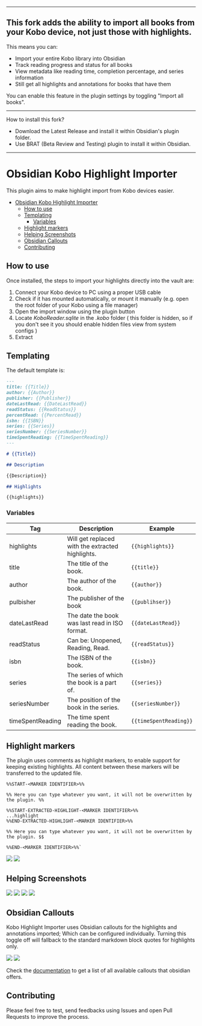 
--------------------------------

## This fork adds the ability to import **all** books from your Kobo device, not just those with highlights. 
This means you can:

- Import your entire Kobo library into Obsidian
- Track reading progress and status for all books
- View metadata like reading time, completion percentage, and series information
- Still get all highlights and annotations for books that have them

You can enable this feature in the plugin settings by toggling "Import all books".

--------------------------------

How to install this fork?
- Download the Latest Release and install it within Obsidian's plugin folder.
- Use BRAT (Beta Review and Testing) plugin to install it within Obsidian.

--------------------------------

# Obsidian Kobo Highlight Importer

This plugin aims to make highlight import from Kobo devices easier.

- [Obsidian Kobo Highlight Importer](#obsidian-kobo-highlight-importer)
	- [How to use](#how-to-use)
	- [Templating](#templating)
		- [Variables](#variables)
	- [Highlight markers](#highlight-markers)
	- [Helping Screenshots](#helping-screenshots)
	- [Obsidian Callouts](#obsidian-callouts)
	- [Contributing](#contributing)

## How to use

Once installed, the steps to import your highlights directly into the vault are:

1. Connect your Kobo device to PC using a proper USB cable
2. Check if it has mounted automatically, or mount it manually (e.g. open the root folder of your Kobo using a file
   manager)
3. Open the import window using the plugin button
4. Locate _KoboReader.sqlite_ in the _.kobo_ folder ( this folder is hidden, so if you don't see it you should enable
   hidden files view from system configs )
5. Extract

## Templating

The default template is:

```markdown
---
title: {{Title}}
author: {{Author}}
publisher: {{Publisher}}
dateLastRead: {{DateLastRead}}
readStatus: {{ReadStatus}}
percentRead: {{PercentRead}}
isbn: {{ISBN}}
series: {{Series}}
seriesNumber: {{SeriesNumber}}
timeSpentReading: {{TimeSpentReading}}
---

# {{Title}}

## Description

{{Description}}

## Highlights

{{highlights}}
```

### Variables

| Tag              | Description                                      | Example                |
| ---------------- | ------------------------------------------------ | ---------------------- |
| highlights       | Will get replaced with the extracted highlights. | `{{highlights}}`       |
| title            | The title of the book.                           | `{{title}}`            |
| author           | The author of the book.                          | `{{author}}`           |
| pulbisher        | The publisher of the book                        | `{{publihser}}`        |
| dateLastRead     | The date the book was last read in ISO format.   | `{{dateLastRead}}`     |
| readStatus       | Can be: Unopened, Reading, Read.                 | `{{readStatus}}`       |
| isbn             | The ISBN of the book.                            | `{{isbn}}`             |
| series           | The series of which the book is a part of.       | `{{series}}`           |
| seriesNumber     | The position of the book in the series.          | `{{seriesNumber}}`     |
| timeSpentReading | The time spent reading the book.                 | `{{timeSpentReading}}` |

## Highlight markers
The plugin uses comments as highlight markers, to enable support for keeping existing highlights. All content between these markers will be transferred to the updated file. 

```
%%START-<MARKER IDENTIFIER>%%

%% Here you can type whatever you want, it will not be overwritten by the plugin. %%

%%START-EXTRACTED-HIGHLIGHT-<MARKER IDENTIFIER>%%
...highlight
%%END-EXTRACTED-HIGHLIGHT-<MARKER IDENTIFIER>%%

%% Here you can type whatever you want, it will not be overwritten by the plugin. $$

%%END-<MARKER IDENTIFIER>%%`
```

![](./README_assets/IMG_0078.png)
![](./README_assets/IMG_0079.png)

## Helping Screenshots

![](./README_assets/step1.png)
![](./README_assets/step2.png)
![](./README_assets/step3.png)
![](./README_assets/step4.png)

## Obsidian Callouts

Kobo Highlight Importer uses Obsidian callouts for the highlights and annotations imported; Which can be configured
individually. Turning this toggle off will fallback to the standard markdown block quotes for highlights only.

![](./README_assets/Callout_Settings.png)
![](./README_assets/Callouts.png)

Check the [documentation](https://help.obsidian.md/How+to/Use+callouts") to get a list of all available callouts that
obsidian offers.

## Contributing

Please feel free to test, send feedbacks using Issues and open Pull Requests to improve the process. 
